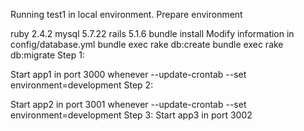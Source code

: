 Running test1 in local environment. Prepare environment

ruby 2.4.2
mysql 5.7.22
rails 5.1.6
bundle install
Modify information in config/database.yml
bundle exec rake db:create
bundle exec rake db:migrate
Step 1:

Start app1 in port 3000
whenever --update-crontab --set environment=development
Step 2:

Start app2 in port 3001
whenever --update-crontab --set environment=development
Step 3: Start app3 in port 3002

